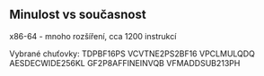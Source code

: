 
Minulost vs současnost
--------------------------------
x86-64 - mnoho rozšíření, cca 1200 instrukcí

Vybrané chuťovky:
TDPBF16PS
VCVTNE2PS2BF16
VPCLMULQDQ
AESDECWIDE256KL
GF2P8AFFINEINVQB
VFMADDSUB213PH


